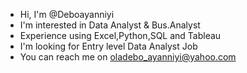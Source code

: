 - Hi, I'm @Deboayanniyi
- I'm interested in Data Analyst & Bus.Analyst
- Experience using Excel,Python,SQL and Tableau
- I'm looking for Entry level Data Analyst Job
- You can reach me on oladebo_ayanniyi@yahoo.com
